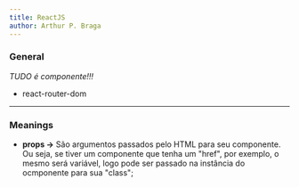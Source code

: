 ```yaml
---
title: ReactJS
author: Arthur P. Braga
---
```


### General

*TUDO é componente!!!*

- react-router-dom

---

### Meanings

- **props ->** São argumentos passados  pelo HTML para seu componente. Ou seja, se tiver um componente que tenha um "href", por exemplo, o mesmo será variável, logo pode ser passado na instância do ocmponente para sua "class"; 
